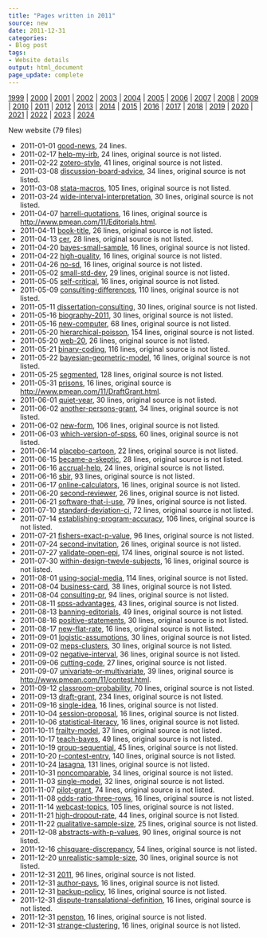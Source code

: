 ```yaml
---
title: "Pages written in 2011"
source: new
date: 2011-12-31
categories:
- Blog post
tags:
- Website details
output: html_document
page_update: complete
---
```

 
[1999](http://new.pmean.com/1999/) | [2000](http://new.pmean.com/2000/) | [2001](http://new.pmean.com/2001/) | [2002](http://new.pmean.com/2002/) | [2003](http://new.pmean.com/2003/) | [2004](http://new.pmean.com/2004/) | [2005](http://new.pmean.com/2005/) | [2006](http://new.pmean.com/2006/) | [2007](http://new.pmean.com/2007/) | [2008](http://new.pmean.com/2008/) | [2009](http://new.pmean.com/2009/) | [2010](http://new.pmean.com/2010/) | [2011](http://new.pmean.com/2011/) | [2012](http://new.pmean.com/2012/) | [2013](http://new.pmean.com/2013/) | [2014](http://new.pmean.com/2014/) | [2015](http://new.pmean.com/2015/) | [2016](http://new.pmean.com/2016/) | [2017](http://new.pmean.com/2017/) | [2018](http://new.pmean.com/2018/) | [2019](http://new.pmean.com/2019/) | [2020](http://new.pmean.com/2020/) | [2021](http://new.pmean.com/2021/) | [2022](http://new.pmean.com/2022/) | [2023](http://new.pmean.com/2023/) | [2024](http://new.pmean.com/2024/)
 
New website (79 files)
 
+ 2011-01-01 [good-news](http://new.pmean.com/good-news/),  24 lines.  
+ 2011-02-17 [help-my-irb](http://new.pmean.com/help-my-irb/),  24 lines, original source is not listed.  
+ 2011-02-22 [zotero-style](http://new.pmean.com/zotero-style/),  41 lines, original source is not listed.  
+ 2011-03-08 [discussion-board-advice](http://new.pmean.com/discussion-board-advice/),  34 lines, original source is not listed.  
+ 2011-03-08 [stata-macros](http://new.pmean.com/stata-macros/),  105 lines, original source is not listed.  
+ 2011-03-24 [wide-interval-interpretation](http://new.pmean.com/wide-interval-interpretation/),  30 lines, original source is not listed.  
+ 2011-04-07 [harrell-quotations](http://new.pmean.com/harrell-quotations/),  16 lines, original source is http://www.pmean.com/11/Editorials.html.  
+ 2011-04-11 [book-title](http://new.pmean.com/book-title/),  26 lines, original source is not listed.  
+ 2011-04-13 [cer](http://new.pmean.com/cer/),  28 lines, original source is not listed.  
+ 2011-04-20 [bayes-small-sample](http://new.pmean.com/bayes-small-sample/),  16 lines, original source is not listed.  
+ 2011-04-22 [high-quality](http://new.pmean.com/high-quality/),  16 lines, original source is not listed.  
+ 2011-04-26 [no-sd](http://new.pmean.com/no-sd/),  16 lines, original source is not listed.  
+ 2011-05-02 [small-std-dev](http://new.pmean.com/small-std-dev/),  29 lines, original source is not listed.  
+ 2011-05-05 [self-critical](http://new.pmean.com/self-critical/),  16 lines, original source is not listed.  
+ 2011-05-09 [consulting-differences](http://new.pmean.com/consulting-differences/),  110 lines, original source is not listed.  
+ 2011-05-11 [dissertation-consulting](http://new.pmean.com/dissertation-consulting/),  30 lines, original source is not listed.  
+ 2011-05-16 [biography-2011](http://new.pmean.com/biography-2011/),  30 lines, original source is not listed.  
+ 2011-05-16 [new-computer](http://new.pmean.com/new-computer/),  68 lines, original source is not listed.  
+ 2011-05-20 [hierarchical-poisson](http://new.pmean.com/hierarchical-poisson/),  154 lines, original source is not listed.  
+ 2011-05-20 [web-20](http://new.pmean.com/web-20/),  26 lines, original source is not listed.  
+ 2011-05-21 [binary-coding](http://new.pmean.com/binary-coding/),  116 lines, original source is not listed.  
+ 2011-05-22 [bayesian-geometric-model](http://new.pmean.com/bayesian-geometric-model/),  16 lines, original source is not listed.  
+ 2011-05-25 [segmented](http://new.pmean.com/segmented/),  128 lines, original source is not listed.  
+ 2011-05-31 [prisons](http://new.pmean.com/prisons/),  16 lines, original source is http://www.pmean.com/11/DraftGrant.html.  
+ 2011-06-01 [quiet-year](http://new.pmean.com/quiet-year/),  30 lines, original source is not listed.  
+ 2011-06-02 [another-persons-grant](http://new.pmean.com/another-persons-grant/),  34 lines, original source is not listed.  
+ 2011-06-02 [new-form](http://new.pmean.com/new-form/),  106 lines, original source is not listed.  
+ 2011-06-03 [which-version-of-spss](http://new.pmean.com/which-version-of-spss/),  60 lines, original source is not listed.  
+ 2011-06-14 [placebo-cartoon](http://new.pmean.com/placebo-cartoon/),  22 lines, original source is not listed.  
+ 2011-06-15 [became-a-skeptic](http://new.pmean.com/became-a-skeptic/),  28 lines, original source is not listed.  
+ 2011-06-16 [accrual-help](http://new.pmean.com/accrual-help/),  24 lines, original source is not listed.  
+ 2011-06-16 [sbir](http://new.pmean.com/sbir/),  93 lines, original source is not listed.  
+ 2011-06-17 [online-calculators](http://new.pmean.com/online-calculators/),  16 lines, original source is not listed.  
+ 2011-06-20 [second-reviewer](http://new.pmean.com/second-reviewer/),  26 lines, original source is not listed.  
+ 2011-06-21 [software-that-i-use](http://new.pmean.com/software-that-i-use/),  79 lines, original source is not listed.  
+ 2011-07-10 [standard-deviation-ci](http://new.pmean.com/standard-deviation-ci/),  72 lines, original source is not listed.  
+ 2011-07-14 [establishing-program-accuracy](http://new.pmean.com/establishing-program-accuracy/),  106 lines, original source is not listed.  
+ 2011-07-21 [fishers-exact-p-value](http://new.pmean.com/fishers-exact-p-value/),  96 lines, original source is not listed.  
+ 2011-07-24 [second-invitation](http://new.pmean.com/second-invitation/),  26 lines, original source is not listed.  
+ 2011-07-27 [validate-open-epi](http://new.pmean.com/validate-open-epi/),  174 lines, original source is not listed.  
+ 2011-07-30 [within-design-twevle-subjects](http://new.pmean.com/within-design-twevle-subjects/),  16 lines, original source is not listed.  
+ 2011-08-01 [using-social-media](http://new.pmean.com/using-social-media/),  114 lines, original source is not listed.  
+ 2011-08-04 [business-card](http://new.pmean.com/business-card/),  38 lines, original source is not listed.  
+ 2011-08-04 [consulting-pr](http://new.pmean.com/consulting-pr/),  94 lines, original source is not listed.  
+ 2011-08-11 [spss-advantages](http://new.pmean.com/spss-advantages/),  43 lines, original source is not listed.  
+ 2011-08-13 [banning-editorials](http://new.pmean.com/banning-editorials/),  49 lines, original source is not listed.  
+ 2011-08-16 [positive-statements](http://new.pmean.com/positive-statements/),  30 lines, original source is not listed.  
+ 2011-08-17 [new-flat-rate](http://new.pmean.com/new-flat-rate/),  16 lines, original source is not listed.  
+ 2011-09-01 [logistic-assumptions](http://new.pmean.com/logistic-assumptions/),  30 lines, original source is not listed.  
+ 2011-09-02 [meps-clusters](http://new.pmean.com/meps-clusters/),  30 lines, original source is not listed.  
+ 2011-09-02 [negative-interval](http://new.pmean.com/negative-interval/),  36 lines, original source is not listed.  
+ 2011-09-06 [cutting-code](http://new.pmean.com/cutting-code/),  27 lines, original source is not listed.  
+ 2011-09-07 [univariate-or-multivariate](http://new.pmean.com/univariate-or-multivariate/),  39 lines, original source is http://www.pmean.com/11/contest.html.  
+ 2011-09-12 [classroom-probability](http://new.pmean.com/classroom-probability/),  70 lines, original source is not listed.  
+ 2011-09-13 [draft-grant](http://new.pmean.com/draft-grant/),  234 lines, original source is not listed.  
+ 2011-09-16 [single-idea](http://new.pmean.com/single-idea/),  16 lines, original source is not listed.  
+ 2011-10-04 [session-proposal](http://new.pmean.com/session-proposal/),  16 lines, original source is not listed.  
+ 2011-10-06 [statistical-literacy](http://new.pmean.com/statistical-literacy/),  16 lines, original source is not listed.  
+ 2011-10-11 [frailty-model](http://new.pmean.com/frailty-model/),  37 lines, original source is not listed.  
+ 2011-10-17 [teach-bayes](http://new.pmean.com/teach-bayes/),  49 lines, original source is not listed.  
+ 2011-10-19 [group-sequential](http://new.pmean.com/group-sequential/),  45 lines, original source is not listed.  
+ 2011-10-20 [r-contest-entry](http://new.pmean.com/r-contest-entry/),  140 lines, original source is not listed.  
+ 2011-10-24 [lasagna](http://new.pmean.com/lasagna/),  131 lines, original source is not listed.  
+ 2011-10-31 [noncomparable](http://new.pmean.com/noncomparable/),  34 lines, original source is not listed.  
+ 2011-11-03 [single-model](http://new.pmean.com/single-model/),  32 lines, original source is not listed.  
+ 2011-11-07 [pilot-grant](http://new.pmean.com/pilot-grant/),  74 lines, original source is not listed.  
+ 2011-11-08 [odds-ratio-three-rows](http://new.pmean.com/odds-ratio-three-rows/),  16 lines, original source is not listed.  
+ 2011-11-14 [webcast-topics](http://new.pmean.com/webcast-topics/),  105 lines, original source is not listed.  
+ 2011-11-21 [high-dropout-rate](http://new.pmean.com/high-dropout-rate/),  44 lines, original source is not listed.  
+ 2011-11-22 [qualitative-sample-size](http://new.pmean.com/qualitative-sample-size/),  25 lines, original source is not listed.  
+ 2011-12-08 [abstracts-with-p-values](http://new.pmean.com/abstracts-with-p-values/),  90 lines, original source is not listed.  
+ 2011-12-16 [chisquare-discrepancy](http://new.pmean.com/chisquare-discrepancy/),  54 lines, original source is not listed.  
+ 2011-12-20 [unrealistic-sample-size](http://new.pmean.com/unrealistic-sample-size/),  30 lines, original source is not listed.  
+ 2011-12-31 [2011](http://new.pmean.com/2011/),  96 lines, original source is not listed.  
+ 2011-12-31 [author-pays](http://new.pmean.com/author-pays/),  16 lines, original source is not listed.  
+ 2011-12-31 [backup-policy](http://new.pmean.com/backup-policy/),  16 lines, original source is not listed.  
+ 2011-12-31 [dispute-transalational-definition](http://new.pmean.com/dispute-transalational-definition/),  16 lines, original source is not listed.  
+ 2011-12-31 [penston](http://new.pmean.com/penston/),  16 lines, original source is not listed.  
+ 2011-12-31 [strange-clustering](http://new.pmean.com/strange-clustering/),  16 lines, original source is not listed.
 
